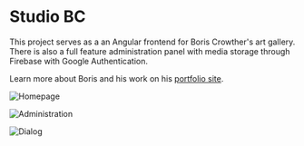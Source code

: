 # Studio BC

This project serves as a an Angular frontend for Boris Crowther's art gallery. There is also a full feature administration panel with media storage through Firebase with Google Authentication. 

Learn more about Boris and his work on his [portfolio site](http://boriscrowther.com).

![Homepage](https://imgur.com/pj6LBSb.png)

![Administration](https://imgur.com/wBlsrCI.png)

![Dialog](https://imgur.com/PatDJ1W.png)